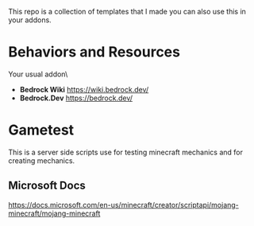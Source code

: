 This repo is a collection of templates that I made you can also use this in your addons.

# Behaviors and Resources
Your usual addon\
- **Bedrock Wiki** https://wiki.bedrock.dev/  
- **Bedrock.Dev** https://bedrock.dev/  

# Gametest
This is a server side scripts use for testing minecraft mechanics and for creating mechanics.
## Microsoft Docs
https://docs.microsoft.com/en-us/minecraft/creator/scriptapi/mojang-minecraft/mojang-minecraft


